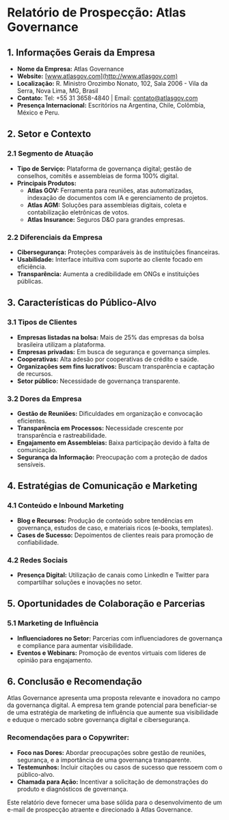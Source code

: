 # Relatório de Prospecção: Atlas Governance

## 1. Informações Gerais da Empresa
- **Nome da Empresa:** Atlas Governance
- **Website:** [www.atlasgov.com](http://www.atlasgov.com)
- **Localização:** R. Ministro Orozimbo Nonato, 102, Sala 2006 - Vila da Serra, Nova Lima, MG, Brasil
- **Contato:** Tel: +55 31 3658-4840 | Email: contato@atlasgov.com
- **Presença Internacional:** Escritórios na Argentina, Chile, Colômbia, México e Peru.

## 2. Setor e Contexto
### 2.1 Segmento de Atuação
- **Tipo de Serviço:** Plataforma de governança digital; gestão de conselhos, comitês e assembleias de forma 100% digital.
- **Principais Produtos:**
  - **Atlas GOV:** Ferramenta para reuniões, atas automatizadas, indexação de documentos com IA e gerenciamento de projetos.
  - **Atlas AGM:** Soluções para assembleias digitais, coleta e contabilização eletrônicas de votos.
  - **Atlas Insurance:** Seguros D&O para grandes empresas.

### 2.2 Diferenciais da Empresa
- **Cibersegurança:** Proteções comparáveis às de instituições financeiras.
- **Usabilidade:** Interface intuitiva com suporte ao cliente focado em eficiência.
- **Transparência:** Aumenta a credibilidade em ONGs e instituições públicas.

## 3. Características do Público-Alvo
### 3.1 Tipos de Clientes
- **Empresas listadas na bolsa:** Mais de 25% das empresas da bolsa brasileira utilizam a plataforma.
- **Empresas privadas:** Em busca de segurança e governança simples.
- **Cooperativas:** Alta adesão por cooperativas de crédito e saúde.
- **Organizações sem fins lucrativos:** Buscam transparência e captação de recursos.
- **Setor público:** Necessidade de governança transparente.

### 3.2 Dores da Empresa
- **Gestão de Reuniões:** Dificuldades em organização e convocação eficientes.
- **Transparência em Processos:** Necessidade crescente por transparência e rastreabilidade.
- **Engajamento em Assembleias:** Baixa participação devido à falta de comunicação.
- **Segurança da Informação:** Preocupação com a proteção de dados sensíveis.

## 4. Estratégias de Comunicação e Marketing
### 4.1 Conteúdo e Inbound Marketing
- **Blog e Recursos:** Produção de conteúdo sobre tendências em governança, estudos de caso, e materiais ricos (e-books, templates).
- **Cases de Sucesso:** Depoimentos de clientes reais para promoção de confiabilidade.

### 4.2 Redes Sociais
- **Presença Digital:** Utilização de canais como LinkedIn e Twitter para compartilhar soluções e inovações no setor.

## 5. Oportunidades de Colaboração e Parcerias
### 5.1 Marketing de Influência
- **Influenciadores no Setor:** Parcerias com influenciadores de governança e compliance para aumentar visibilidade.
- **Eventos e Webinars:** Promoção de eventos virtuais com líderes de opinião para engajamento.

## 6. Conclusão e Recomendação
Atlas Governance apresenta uma proposta relevante e inovadora no campo da governança digital. A empresa tem grande potencial para beneficiar-se de uma estratégia de marketing de influência que aumente sua visibilidade e eduque o mercado sobre governança digital e cibersegurança.

### Recomendações para o Copywriter:
- **Foco nas Dores:** Abordar preocupações sobre gestão de reuniões, segurança, e a importância de uma governança transparente.
- **Testemunhos:** Incluir citações ou casos de sucesso que ressoem com o público-alvo.
- **Chamada para Ação:** Incentivar a solicitação de demonstrações do produto e diagnósticos de governança.

Este relatório deve fornecer uma base sólida para o desenvolvimento de um e-mail de prospecção atraente e direcionado à Atlas Governance.